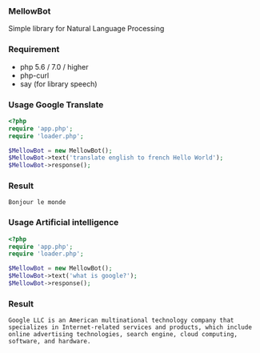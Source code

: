 ### MellowBot
Simple library for Natural Language Processing

### Requirement
* php 5.6 / 7.0 / higher
* php-curl
* say (for library speech)

### Usage Google Translate

```php
<?php
require 'app.php';
require 'loader.php';

$MellowBot = new MellowBot();
$MellowBot->text('translate english to french Hello World');
$MellowBot->response();
```

### Result
```console
Bonjour le monde
```

### Usage Artificial intelligence

```php
<?php
require 'app.php';
require 'loader.php';

$MellowBot = new MellowBot();
$MellowBot->text('what is google?');
$MellowBot->response();
```

### Result
```console
Google LLC is an American multinational technology company that specializes in Internet-related services and products, which include online advertising technologies, search engine, cloud computing, software, and hardware.
```

